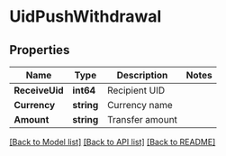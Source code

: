 # UidPushWithdrawal

## Properties

Name | Type | Description | Notes
------------ | ------------- | ------------- | -------------
**ReceiveUid** | **int64** | Recipient UID | 
**Currency** | **string** | Currency name | 
**Amount** | **string** | Transfer amount | 

[[Back to Model list]](../README.md#documentation-for-models) [[Back to API list]](../README.md#documentation-for-api-endpoints) [[Back to README]](../README.md)



